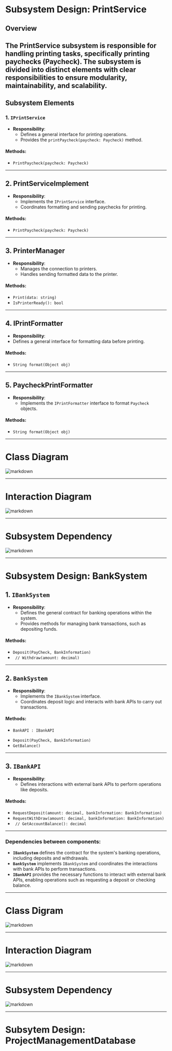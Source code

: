 # Subsystem Design: PrintService

## Overview
The **PrintService** subsystem is responsible for handling printing tasks, specifically printing paychecks (**Paycheck**). The subsystem is divided into distinct elements with clear responsibilities to ensure modularity, maintainability, and scalability.
---

## Subsystem Elements

### 1. `IPrintService`
- **Responsibility**: 
  - Defines a general interface for printing operations.
  - Provides the `printPaycheck(paycheck: Paycheck)` method.
#### Methods:
- `PrintPaycheck(paycheck: Paycheck)`

---

## 2. PrintServiceImplement
- **Responsibility**:
  - Implements the `IPrintService` interface.
  - Coordinates formatting and sending paychecks for printing.
#### Methods:
- `PrintPaycheck(paycheck: Paycheck)`

---

## 3. PrinterManager
- **Responsibility**:
  - Manages the connection to printers.
  - Handles sending formatted data to the printer.
#### Methods:
- `Print(data: string)`
- `IsPrinterReady(): bool`
---
 
## 4. IPrintFormatter
  - **Responsibility**:
  - Defines a general interface for formatting data before printing.
#### Methods:
- `String format(Object obj)`

---

## 5. PaycheckPrintFormatter

- **Responsibility**:
  - Implements the `IPrintFormatter` interface to format `Paycheck` objects.
#### Methods:
- `String format(Object obj)`

---
# Class Diagram
![markdown](https://www.planttext.com/api/plantuml/png/d59B3e8m5Dpt55t2fWTeZ65bmiA4w0aUvOae7zC-J8XwCXSUoIjOe2H0Y0kwQ3hJpcJUfD_t9p04ckeYPrb9g4-Wa8UHjk28-fvPz62yMnqPGQFEgAxUpHqa7oYVlHXJEHZ3n_gmkELOO4chZL3leOGKzTJ1Iu10SaCMfBwx2OsJ712InlCbZwigRmtdu-qgNG3HoBLdl2g-I6utLEGFzgD4BkGwZscpcwSGorsnvGQ5sCuhaRmsQFwydq_h17Ewpx8u70kmJDeVyWC00F__0m00)

---
# Interaction Diagram
![markdown](https://www.planttext.com/api/plantuml/png/Z55B2i8m4Dtd55dMHI_GXNGXGXT2gNY08HbhiKbBCXLwDXSUoIlOD46bfEWc3E-ROPxtHsu930sgPI2eC_naqJ3cNfvkUMaQJKSqjqPWeVgMPnugOHGN5DUa3yE6BQMeK9FBA6Pctna5H5DinltyvLrAN7CWVvjNb6cqka8QZERd04bkQPBKwx-V2JG7q53F2JEGl0DsG12M_wXYli86g4AGO_ANntV9Q4NyEdu_ndBKqXtr1G00__y30000)

---
# Subsystem Dependency
![markdown](https://www.planttext.com/api/plantuml/png/f59BJiCm4Dtx5ADkI3OvW8LG5mWf4aWLd63Y3AKqSIBF16G19-kYH-eLQlA1DCaAlF1dvlczyHkV3iSr2pffoaBLQFQu9LWzaNlR6O9xzEHMyA4WZ9qLSiyOmkd6XSC0whBTQ1CRzEQ5p3wg-us68HIts2_LBgP0PXXpfMLT_8alCFuKtzuXTrdyI8lS0zg0T7EbA4T13IpXi8r7sPJxgu-4kOzY3LbL5GlYTvKhKMRoK-z-OUCQkcXKPQyQmaH6ug6O1Tzw2_x55nYlu9PgiZbPuo4ZUIUom4t6deLALfVDllvCabdBrAo7IN8pDLj3myJBqAafFNOQxiGNtwtMuGdVV_WC003__mC0)



---

# Subsystem Design: BankSystem

## 1. `IBankSystem`
- **Responsibility**: 
  - Defines the general contract for banking operations within the system.
  - Provides methods for managing bank transactions, such as depositing funds.

#### Methods:
- `Deposit(PayCheck, BankInformation)`
- ` // Withdraw(amount: decimal)`
---

## 2. `BankSystem`
- **Responsibility**:
  - Implements the `IBankSystem` interface.
  - Coordinates deposit logic and interacts with bank APIs to carry out transactions.

#### Methods:
- `BankAPI : IBankAPI`
+ `Deposit(PayCheck, BankInformation)`
+ `GetBalance()`
---

## 3. `IBankAPI`
- **Responsibility**:
  - Defines interactions with external bank APIs to perform operations like deposits.

#### Methods:
- `RequestDeposit(amount: decimal, bankInformation: BankInformation)`
- `RequestWithDraw(amount: decimal, bankInformation: BankInformation)`
- ` // GetAccountBalance(): decimal`

---

### Dependencies between components:
- **`IBankSystem`** defines the contract for the system's banking operations, including deposits and withdrawals.
- **`BankSystem`** implements `IBankSystem` and coordinates the interactions with bank APIs to perform transactions.
- **`IBankAPI`** provides the necessary functions to interact with external bank APIs, enabling operations such as requesting a deposit or checking balance.

---
# Class Digram
![markdown](https://www.planttext.com/api/plantuml/png/V97FYi8m4CRlUOgvMM6jzoAB_s3fJVJWUKX76anIxKnPPDSdy-0ZxIkiJL4Z5EUIaFcO-NvV_YxNAGlMqZYhu5R62zKxr0Jv7Fr-Ss8X1p-XrzMI3XKRILPuMfIazn_G2dE_gsg7OYe_ZCJZCMoDb4MDtmcwgl6IGK7QEBITxAp2eIqoG-_6KNYUhNB8Ea-twyk6Bv8vMlIQak5Z-dru7rGxAoPQqx4XbZjOhyyNvNkaoDTCwrRmnju05W5zJJQ4nwKvi8gpd_ocQPICYbff-laaog1XOgMcv8lsD_y1003__mC0)

---
# Interaction Diagram
![markdown](https://www.planttext.com/api/plantuml/png/N90n3e9044NxESMMck05B0oA3HtHU80HXhY1dLrsXuApMNWah-120a7QF__z_pFVzoSDWbvwqmAMOhrw1FBWegHBxP15NP2R-n24p9-SZ_gvo056GXrEAwCwgYiv6xJi2Xoo5vLDCfrphgqtADho7bR-ICzvaRrHrrEGEGADxLaIzTm6BCYsFBDSQs_c4PkcQU-oC9gDQqce0aY9g_4JFm000F__0m00)

---
# Subsystem Dependency
![markdown](https://www.planttext.com/api/plantuml/png/f991JiCm44NtFiMe6ufKSe08eL90ABkABbXFd2crOaz2F569e2TZmP6u0h7JbdG34ip68_lxZz-NFzy_vbwmaTPPLQCkyObWia0kOTLv8GUhDlUncy2hWhuC2pLhr0HPqErbmzbGjrHNtiXqYTtDXdGvWo3CU5qr3iLKV1x5EnKNRT5x-9_LKFSa2xJ8cgRVsnV3Cw-N6QJ7TZn_DFdoBKbEg58mhhRaYCMhNdzCwEwb3u7HnjiGp7_BAMZ6P0_qt9AN0o2wgcL9eI1j7DePvAUSwK_WUwz78vkYmUrVpNO1yInaJbmGwmvoaYqHWp_0UJLA9qcknk4MyPw7YjMyRyAF-W800F__0m00)

---

# Subsytem Design: ProjectManagementDatabase

